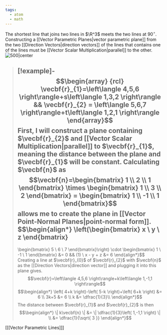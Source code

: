 ```yaml
---
tags:
  - atom
  - math
---
```

The shortest line that joins two lines in $\R^3$ meets the two lines at $90^\circ$. Constructing a [[Vector Parametric Planes|vector parametric plane]] from the two [[Direction Vectors|direction vectors]] of the lines that contains one of the lines must be [[Vector Scalar Multiplication|parallel]] to the other.
![500|center](distance-of-skew-lines.excalidraw)

> [!example]-
> $$\begin{array} {rcl}
> 	\vecbf{r}_{1}=\left\langle 4,5,6 \right\rangle+s\left\langle 1,3,2 \right\rangle && \vecbf{r}_{2} = \left\langle 5,6,7 \right\rangle+t\left\langle 1,2,1 \right\rangle
> \end{array}$$
> First, I will construct a plane containing $\vecbf{r}_{2}$ and [[Vector Scalar Multiplication|parallel]] to $\vecbf{r}_{1}$, meaning the distance between the plane and $\vecbf{r}_{1}$ will be constant. Calculating $\vecbf{n}$ as
> $$\vecbf{n}=\begin{bmatrix}
> 	1 \\
> 	2 \\
> 	1
> \end{bmatrix} \times \begin{bmatrix}
> 	1 \\
> 	3 \\
> 	2
> \end{bmatrix} = \begin{bmatrix}
> 	1 \\
> 	-1 \\
> 	1
> \end{bmatrix}$$
> allows me to create the plane in [[Vector Point-Normal Planes|point-normal form]].
> $$\begin{align*}
> 	\left(\begin{bmatrix}
> 		x \\
> 		y \\
> 		z
> 	\end{bmatrix}
> 	-
> 	\begin{bmatrix}
> 		5 \\
> 		6 \\
> 		7
> 	\end{bmatrix}\right)
> 	\cdot
> 	\begin{bmatrix}
> 		1 \\
> 		-1 \\
> 		1
> 	\end{bmatrix} &= 0 && (1) \\
> 	x - y + z &= 6
> \end{align*}$$
> Creating a line at $\vecbf{r}_{0}$ of $\vecbf{r}_{2}$ with $\vecbf{n}$ as the [[Direction Vectors|direction vector]] and plugging it into this plane gives.
> $$\vecbf{r}=\left\langle 4,5,6 \right\rangle+k\left\langle 1,-1,1 \right\rangle$$
> $$\begin{align*}
> 	\left( 4+k \right)-\left( 5-k \right)+\left( 6+k \right) &= 6 \\
> 	3k+5 &= 6 \\
> 	k &= \dfrac{1}{3}\\
> \end{align*}$$
> The distance between $\vecbf{r}_{1}$ and $\vecbf{r}_{2}$ is then 
> $$\begin{align*}
> 	\| k\vecbf{n} \| &= \| \dfrac{1}{3}\left( 1,-1,1 \right) \| \\
> 	&= \dfrac{1}{\sqrt{ 3 }}
> \end{align*}$$

\[[[Vector Parametric Lines]]\]